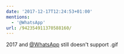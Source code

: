 ```yaml
---
date: '2017-12-17T12:24:53+01:00'
mentions:
  - '@WhatsApp'
url: /942354911370588160/
---
```

2017 and [@WhatsApp](https://twitter.com/@WhatsApp) still doesn't support .gif
